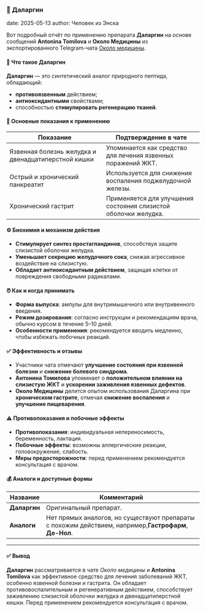 ### 📰 Даларгин

date: 2025-05-13
author: Человек из Энска

Вот подробный отчёт по применению препарата **Даларгин** на основе сообщений **Antonina Tomilova** и **Около Медицины** из экспортированного Telegram-чата [Около медицины](https://t.me/sobremedicine).

#### 🧾 Что такое Даларгин

**Даларгин** — это синтетический аналог природного пептида, обладающий:

* **противоязвенным** действием;
* **антиоксидантными** свойствами;
* способностью **стимулировать регенерацию тканей**.

#### 💊 Основные показания к применению

| Показание                                                                                | Подтверждение в чате                                                                                  |
| ------------------------------------------------------------------------------------------------- | ----------------------------------------------------------------------------------------------------------------------- |
| Язвенная болезнь желудка и двенадцатиперстной кишки | Упоминается как средство для лечения язвенных поражений ЖКТ.        |
| Острый и хронический панкреатит                                       | Используется для снижения воспаления поджелудочной железы.          |
| Хронический гастрит                                                             | Применяется для улучшения состояния слизистой оболочки желудка. |

#### ⚙ Биохимия и механизм действия

* **Стимулирует синтез простагландинов**, способствуя защите слизистой оболочки желудка.
* **Уменьшает секрецию желудочного сока**, снижая агрессивное воздействие на слизистую.
* **Обладает антиоксидантным действием**, защищая клетки от повреждения свободными радикалами.

#### ⏰ Как и когда принимать

* **Форма выпуска**: ампулы для внутримышечного или внутривенного введения.
* **Режим дозирования**: согласно инструкции и рекомендациям врача, обычно курсом в течение 5–10 дней.
* **Особенности применения**: рекомендуется вводить медленно, чтобы избежать побочных реакций.

#### ✅ Эффективность и отзывы

* Участники чата отмечают **улучшение состояния при язвенной болезни** и **снижение болевого синдрома**.
* **Антонина Томилова** упоминает о **положительном влиянии на слизистую ЖКТ** и **ускорении заживления язвенных дефектов**.
* **Около Медицины** делится опытом использования Даларгина при **хроническом гастрите**, отмечая **снижение воспаления** и **улучшение пищеварения**.

#### ⚠ Противопоказания и побочные эффекты

* **Противопоказания**: индивидуальная непереносимость, беременность, лактация.
* **Побочные эффекты**: возможны аллергические реакции, головокружение, слабость.
* **Меры предосторожности**: перед применением рекомендуется консультация с врачом.

#### 💰 Аналоги и доступные формы

| Название           | Комментарий                                                                                                                                                                           |
| -------------------------- | ------------------------------------------------------------------------------------------------------------------------------------------------------------------------------------------------ |
| **Даларгин** | Оригинальный препарат.                                                                                                                                                       |
| **Аналоги**   | Нет прямых аналогов, но существуют препараты с похожим действием, например,**Гастрофарм**, **Де-Нол**. |

---

#### ✅ Вывод

**Даларгин** рассматривается в чате *Около медицины* и **Antonina Tomilova** как эффективное средство для лечения заболеваний ЖКТ, особенно язвенной болезни и гастрита. Он обладает противовоспалительным и регенеративным действием, способствует заживлению слизистой оболочки желудка и двенадцатиперстной кишки. Перед применением рекомендуется консультация с врачом.
